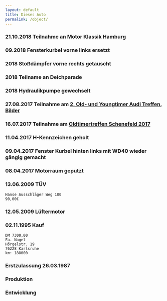 ```yaml
---
layout: default
title: Dieses Auto
permalink: /object/
---
```


### 21.10.2018 Teilnahme an Motor Klassik Hamburg

### 09.2018 Fensterkurbel vorne links ersetzt

### 2018 Stoßdämpfer vorne rechts getauscht

### 2018 Teilname an Deichparade

### 2018 Hydraulikpumpe gewechselt

### 27.08.2017 Teilnahme am [2. Old- und Youngtimer Audi Treffen](https://www.facebook.com/events/1827324394263693/), [Bilder](https://www.facebook.com/pg/OldtimerRallyeHamburg/photos/?tab=album&album_id=1420260001362015)

### 16.07.2017 Teilnahme am [Oldtimertreffen Schenefeld 2017](http://www.vau-max.de/termine/schenefeld/oldtimertreffen-schenefeld.1409.html)

### 11.04.2017 H-Kennzeichen geholt

### 09.04.2017 Fenster Kurbel hinten links mit WD40 wieder gängig gemacht

### 08.04.2017 Motorraum geputzt

### 13.06.2009 TÜV 
    Hanse Ausschläger Weg 100
    90,00€

### 12.05.2009 Lüftermotor

### 02.11.1995 Kauf 

    DM 7300,00
    Fa. Nagel
    Hörgelstr. 19
    76228 Karlsruhe
    km: 188000

### Erstzulassung 26.03.1987

### Produktion

### Entwicklung
